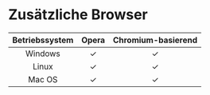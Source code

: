 # Zusätzliche Browser

| Betriebssystem | Opera | Chromium-basierend |
| :---: | :---: | :---: |
| Windows | ✓ | ✓ |
| Linux | ✓ | ✓ |
| Mac OS | ✓ | ✓ |

